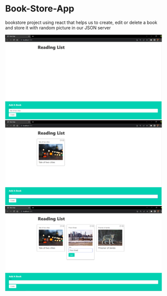# Book-Store-App
bookstore project using react that helps us to create, edit or delete a book and store it with random picture in our JSON server

![](screenshots/1.png)
![](screenshots/2.png)
![](screenshots/3.png)

